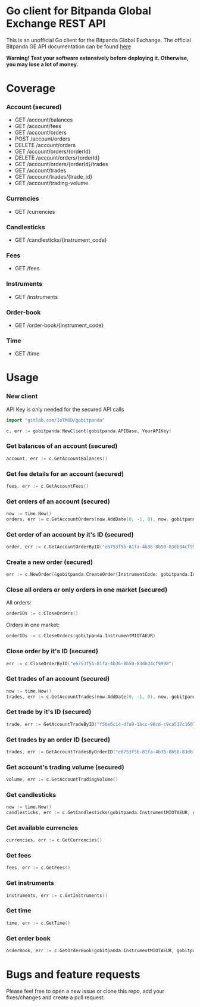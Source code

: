 # Go client for Bitpanda Global Exchange REST API
This is an unofficial Go client for the Bitpanda Global Exchange.
The official Bitpanda GE API documentation can be found [here](https://developers.bitpanda.com/exchange/)

**Warning! Test your software extensively before deploying it. Otherwise, you may lose a lot of money.**

# Coverage

### Account (secured)
* GET    /account/balances
* GET    /account/fees
* GET    /account/orders
* POST   /account/orders
* DELETE /account/orders
* GET    /account/orders/{orderId}
* DELETE /account/orders/{orderId}
* GET    /account/orders/{orderId}/trades
* GET    /account/trades
* GET    /account/trades/{trade_id}
* GET    /account/trading-volume

### Currencies
* GET /currencies

### Candlesticks
* GET /candlesticks/{instrument_code}

### Fees
* GET /fees

### Instruments
* GET /instruments

### Order-book
* GET /order-book/{instrument_code}

### Time
* GET /time


# Usage

### New client
API Key is only needed for the secured API calls

```go
import "gitlab.com/IoTMOD/gobitpanda"

c, err := gobitpanda.NewClient(gobitpanda.APIBase, YourAPIKey)
```

### Get balances of an account (secured)
```go
account, err := c.GetAccountBalances()
```

### Get fee details for an account (secured)
```go
fees, err := c.GetAccountFees()
```

### Get orders of an account (secured)
```go
now := time.Now()
orders, err := c.GetAccountOrders(now.AddDate(0, -1, 0), now, gobitpanda.InstrumentMIOTAEUR, true, true, "", "")
```

### Get order of an account by it's ID (secured)
```go
order, err := c.GetAccountOrderByID("e6753f5b-81fa-4b36-8b50-83db34cf9998")
```

### Create a new order (secured)
```go
err := c.NewOrder(&gobitpanda.CreateOrder{InstrumentCode: gobitpanda.InstrumentMIOTAEUR, Side: gobitpanda.OrderSideBuy, Type: gobitpanda.OrderTypeLimit, Amount: "125", Price: "0.08"})
```

### Close all orders or only orders in one market (secured)
All orders:
```go
orderIDs := c.CloseOrders()
```

Orders in one market:
```go
orderIDs := c.CloseOrders(gobitpanda.InstrumentMIOTAEUR)
```

###  Close order by it's ID (secured)
```go
err := c.CloseOrderByID("e6753f5b-81fa-4b36-8b50-83db34cf9998")
```

### Get trades of an account (secured)
```go
now := time.Now()
trades, err := c.GetAccountTrades(now.AddDate(0, -1, 0), now, gobitpanda.InstrumentMIOTAEUR, "", "")
```

### Get trade by it's ID (secured)
```go
trade, err := GetAccountTradeByID("f56e6c14-dfa9-1bcc-98cd-c9ca517c1607")
```

### Get trades by an order ID (secured)
```go
trades, err := GetAccountTradesByOrderID("e6753f5b-81fa-4b36-8b50-83db34cf9998")
```

### Get account's trading volume (secured)
```go
volume, err := c.GetAccountTradingVolume()
```

### Get candlesticks
```go
now := time.Now()
candlesticks, err := c.GetCandlesticks(gobitpanda.InstrumentMIOTAEUR, gobitpanda.UnitMinutes, gobitpanda.PeriodFifteenMinutes, now.AddDate(0, 0, -1), now)
```

### Get available currencies
```go
currencies, err := c.GetCurrencies()
```

### Get fees
```go
fees, err := c.GetFees()
```

### Get instruments
```go
instruments, err := c.GetInstruments()
```

### Get time
```go
time, err := c.GetTime()
```

### Get order book
```go
orderBook, err := c.GetOrderBook(gobitpanda.InstrumentMIOTAEUR, gobitpanda.LevelTwo)
```

# Bugs and feature requests
Please feel free to open a new issue or clone this repo, add your fixes/changes and create a pull request.
